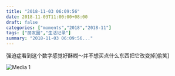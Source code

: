```yaml
---
title: "2018-11-03 06:09:56"
date: 2018-11-03T11:00:00+08:00
draft: false
categories: ["moments","2018","2018-11"]
tags: ["朋友圈","生活记录"]
summary: "2018-11-03 06:09:56..."
---
```


强迫症看到这个数字感觉好酥糊～并不想买点什么东西把它改变掉[偷笑]

![Media 1](/Moments/photos/2018-11-03/201811030609560.jpg)


